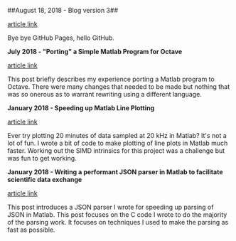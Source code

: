##August 18, 2018 - Blog version 3##

[article link](2018_08_Blog_Version3/readme.md)

Bye bye GitHub Pages, hello GitHub.

**July 2018 - "Porting" a Simple Matlab Program for Octave** 

[article link](2018_07_Matlab_to_Octave/readme.md)

This post briefly describes my experience porting a Matlab program to Octave. There were many changes that needed to be made but nothing that was so onerous as to warrant rewriting using a different language.

**January 2018 - Speeding up Matlab Line Plotting**

[article link](2018_01_PlotBig_Matlab/readme.md)

Ever try plotting 20 minutes of data sampled at 20 kHz in Matlab? It's not a lot of fun. I wrote a bit of code to make plotting of line plots in Matlab much faster. Working out the SIMD intrinsics for this project was a challenge but was fun to get working.

**January 2018 - Writing a performant JSON parser in Matlab to facilitate scientific data exchange** 

[article link](2018_01_Turtle_JSON_Intro/readme.md)

This post introduces a JSON parser I wrote for speeding up parsing of JSON in Matlab. This post focuses on the C code I wrote to do the majority of the parsing work. It focuses on techniques I used to make the parsing as fast as possible.
